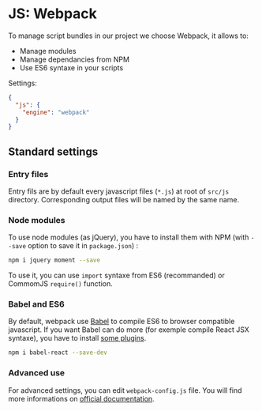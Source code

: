 
JS: Webpack
===============================================================================

To manage script bundles in our project we choose Webpack, it allows to:

* Manage modules
* Manage dependancies from NPM
* Use ES6 syntaxe in your scripts

Settings:
```json
{
  "js": {
    "engine": "webpack"
  }
}
```

Standard settings
-------------------------------------------------------------------------------

### Entry files

Entry fils are by default every javascript files (`*.js`) at root of `src/js` directory.
Corresponding output files will be named by the same name.

### Node modules

To use node modules (as jQuery), you have to install them with NPM (with `--save` option to save it in `package.json`) :

```bash
npm i jquery moment --save
```

To use it, you can use `import` syntaxe from ES6 (recommanded) or CommomJS `require()` function.

### Babel and ES6

By default, webpack use [Babel](http://babeljs.io/) to compile ES6 to browser compatible javascript. If you want Babel can do more (for exemple compile React JSX syntaxe), you have to install [some plugins](http://babeljs.io/docs/plugins/).

```bash
npm i babel-react --save-dev
```

### Advanced use

For advanced settings, you can edit `webpack-config.js` file.
You will find more informations on [official documentation](https://webpack.js.org/configuration/).
